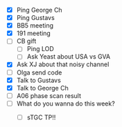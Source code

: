 - [x] Ping George Ch
- [x] Ping Gustavs
- [x] BB5 meeting
- [x] 191 meeting
- [ ] CB gift
  - [ ] Ping LOD
  - [ ] Ask Yeast about USA vs GVA
- [x] Ask XJ about that noisy channel
- [ ] Olga send code
- [x] Talk to Gustavs
- [x] Talk to George Ch
- [ ] A06 phase scan result
- [ ] What do you wanna do this week?
  - [ ] sTGC TP!!
  
